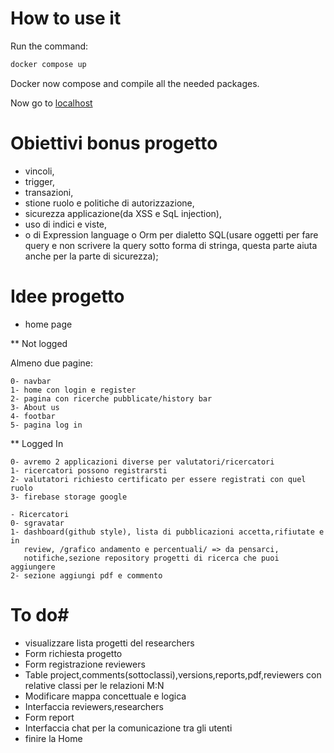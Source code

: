 # How to use it

Run the command:
``` sh
docker compose up
```

Docker now compose and compile all the needed packages.

Now go to [localhost](http://localhost/)


# Obiettivi bonus progetto #
- vincoli, 
- trigger,
- transazioni,
- stione ruolo e politiche di autorizzazione,
- sicurezza applicazione(da XSS e SqL injection),
- uso di indici e viste,
- o di Expression language o Orm per dialetto SQL(usare oggetti per fare
query e non scrivere la query sotto forma di stringa, questa parte
aiuta anche per la parte di sicurezza);


# Idee progetto #

* home page


** Not logged

Almeno due pagine:
	
	0- navbar
	1- home con login e register
	2- pagina con ricerche pubblicate/history bar
	3- About us
	4- footbar
	5- pagina log in
	
** 	Logged In
	
	0- avremo 2 applicazioni diverse per valutatori/ricercatori
	1- ricercatori possono registrarsti
	2- valutatori richiesto certificato per essere registrati con quel ruolo
	3- firebase storage google
	
	- Ricercatori
	0- sgravatar 
	1- dashboard(github style), lista di pubblicazioni accetta,rifiutate e in
	   review, /grafico andamento e percentuali/ => da pensarci,
	   notifiche,sezione repository progetti di ricerca che puoi aggiungere
    2- sezione aggiungi pdf e commento

# To do#


- visualizzare lista progetti del researchers
- Form richiesta progetto
- Form registrazione reviewers
- Table project,comments(sottoclassi),versions,reports,pdf,reviewers con relative  classi per le relazioni M:N
- Modificare mappa concettuale e logica
- Interfaccia reviewers,researchers
- Form report
- Interfaccia chat per la comunicazione tra gli utenti
- finire la Home

